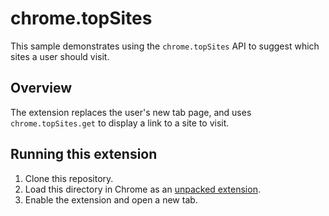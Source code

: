 # chrome.topSites

This sample demonstrates using the `chrome.topSites` API to suggest which sites a user should visit.

## Overview

The extension replaces the user's new tab page, and uses `chrome.topSites.get` to display a link to a site to visit.

## Running this extension

1. Clone this repository.
2. Load this directory in Chrome as an [unpacked extension](https://developer.chrome.com/docs/extensions/mv3/getstarted/development-basics/#load-unpacked).
3. Enable the extension and open a new tab.
